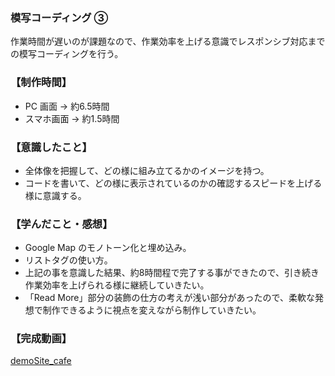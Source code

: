 ### 模写コーディング ③

作業時間が遅いのが課題なので、作業効率を上げる意識でレスポンシブ対応までの模写コーディングを行う。

### 【制作時間】
- PC 画面 → 約6.5時間
- スマホ画面 → 約1.5時間

### 【意識したこと】
- 全体像を把握して、どの様に組み立てるかのイメージを持つ。
- コードを書いて、どの様に表示されているのかの確認するスピードを上げる様に意識する。

### 【学んだこと・感想】
- Google Map のモノトーン化と埋め込み。
- リストタグの使い方。
- 上記の事を意識した結果、約8時間程で完了する事ができたので、引き続き作業効率を上げられる様に継続していきたい。
- 「Read More」部分の装飾の仕方の考えが浅い部分があったので、柔軟な発想で制作できるように視点を変えながら制作していきたい。

### 【完成動画】

[demoSite_cafe](https://youtu.be/sCIu_w36CoU)
